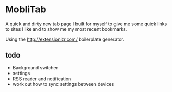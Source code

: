# MobliTab

A quick and dirty new tab page I built for myself to give me some quick links to sites I like and to show me my most recent bookmarks.

Using the http://extensionizr.com/ boilerplate generator.

## todo

 - Background switcher
 - settings
 - RSS reader and notification
 - work out how to sync settings between devices
